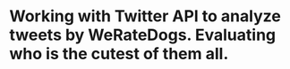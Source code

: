 # Working with Twitter API to analyze tweets by WeRateDogs. Evaluating who is the cutest of them all.
